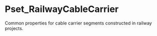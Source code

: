 # Pset_RailwayCableCarrier

Common properties for cable carrier segments constructed in railway projects.
